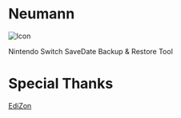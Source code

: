 # Neumann
![Icon](https://github.com/turtle-insect/Neumann/blob/master/icon.jpg)

Nintendo Switch SaveDate Backup &amp; Restore Tool

# Special Thanks
[EdiZon](https://github.com/thomasnet-mc/EdiZon)
